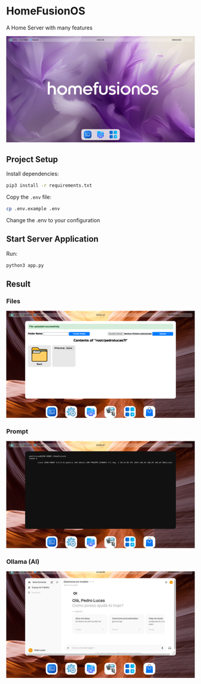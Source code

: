# HomeFusionOS
 A Home Server with many features
 
![HomeFusionOS Dashboard](screenshots/dashboard.png)
## Project Setup

Install dependencies:
```sh
pip3 install -r requirements.txt
```

Copy the `.env` file:
```sh
cp .env.example .env
```

Change the .env to your configuration

## Start Server Application

Run:
```sh
python3 app.py
```

## Result
### Files
![HomeFusionOS in files](screenshots/files.png)

### Prompt
![HomeFusionOS in prompt](screenshots/prompt.png)

### Ollama (AI)
![HomeFusionOS in prompt](screenshots/ollama.png)

